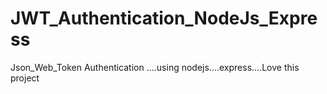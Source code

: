 # JWT_Authentication_NodeJs_Express
Json_Web_Token Authentication ....using nodejs....express....Love this project
